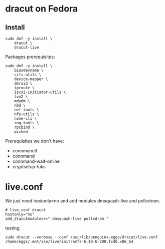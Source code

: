 # dracut on Fedora

## Install

```
sudo dnf -y install \
	dracut \
	dracut-live
```

Packages prerequisites:
```
sudo dnf -y install \
	biosdevname \
	cifs-utils \
	device-mapper \
	dmraid \
	iproute \
	iscsi-initiator-utils \
	lvm2 \
	mdadm \
	nbd \
	net-tools \
	nfs-utils \
	nvme-cli \
	rng-tools \
	rpcbind \
	wicked

```

Prerequisites we don't have:

* connmanctl
* connmand
* connmand-wait-online
* cryptsetup-luks

# live.conf
We just need hostonly=no and add modules dmsquash-live and pollcdrom.

```
# live.conf dracut
hostonly="no"
add_dracutmodules+=" dmsquash-live pollcdrom "
```

testing:
```
sudo dracut --verbose --conf /usr/lib/penguins-eggs/dracut/live.conf /home/eggs/.mnt/iso/live/initramfs-6.10.6-200.fc40.x86_64
```

